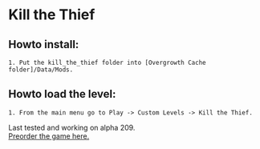 # Kill the Thief
## Howto install:  
	1. Put the kill_the_thief folder into [Overgrowth Cache folder]/Data/Mods.
## Howto load the level:  
	1. From the main menu go to Play -> Custom Levels -> Kill the Thief.  
	
Last tested and working on alpha 209.  
[Preorder the game here.](http://www.wolfire.com/overgrowth)
